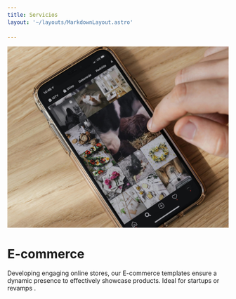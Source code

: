 ```yaml
---
title: Servicios
layout: '~/layouts/MarkdownLayout.astro'

---
```

![E-commerce](/src/assets/images/rrss.jpg)

# E-commerce

Developing engaging online stores, our E-commerce templates ensure a dynamic presence to effectively showcase products. Ideal for startups or revamps
.
